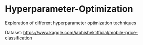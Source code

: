 # Hyperparameter-Optimization
Exploration of different hyperparameter optimization techniques

Dataset: https://www.kaggle.com/iabhishekofficial/mobile-price-classification
